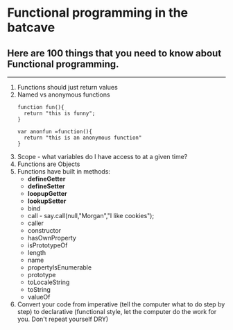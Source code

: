 # Functional programming in the batcave

## Here are 100 things that you need to know about Functional programming.
___

1. Functions should just return values
2. Named vs anonymous functions
    ```
    function fun(){
      return "this is funny";
    }

    var anonfun =function(){
      return "this is an anonymous function"
    }
    ```
3. Scope - what variables do I have access to at a given time?
4. Functions are Objects
5. Functions have built in methods:
    - __defineGetter__
    - __defineSetter__
    - __loopupGetter__
    - __lookupSetter__
    - bind
    - call - say.call(null,"Morgan","I like cookies");
    - caller
    - constructor
    - hasOwnProperty
    - isPrototypeOf
    - length
    - name
    - propertyIsEnumerable
    - prototype
    - toLocaleString
    - toString
    - valueOf
6. Convert your code from imperative (tell the computer what to do step by step) to declarative (functional style, let the computer do the work for you. Don't repeat yourself DRY)
